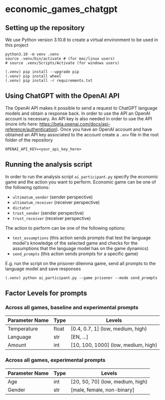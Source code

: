 # economic_games_chatgpt

## Setting up the repository

We use Python version 3.10.8 to create a virtual environment to be used in this project

```
python3.10 -m venv .venv
source .venv/bin/activate # (for mac/linux users)
# source .venv/Scripts/Activate (for windows users)

(.venv) pip install --upgrade pip
(.venv) pip install wheel
(.venv) pip install -r requirements.txt
```

## Using ChatGPT with the OpenAI API

The OpenAI API makes it possible to send a request to ChatGPT language models and obtain a response back. In order to 
use the API an OpenAI account is necessary. An API key is also needed in order to use the API (more info here: https://beta.openai.com/docs/api-reference/authentication).
Once you have an OpenAI account and have obtained an API key associated to the account create a `.env` file in the root folder
of the repository 

```
OPENAI_API_KEY=<your_api_key_here>
```

## Running the analysis script

In order to run the analysis script `ai_participant.py` specify the economic game and the action you want to perform.
Economic game can be one of the following options:

* `ultimatum_sender` (sender perspective)
* `ultimatum_receiver` (receiver perspective)
* `dictator`
* `trust_sender` (sender perspective)
* `trust_receiver` (receiver perspective)

The action to perform can be one of the following options:

* `test_assumptions` (this action sends prompts that test the language model's knowledge of the selected game and checks for the assumptions that the language model has on the game dynamics)
* `send_prompts` (this action sends prompts for a specific game)

E.g. run the script on the prisoner dilemma game, send all prompts to the language model and save responses
```
(.venv) python ai_participant.py --game prisoner --mode send_prompts
```

## Factor Levels for prompts

### Across all games, baseline and experimental prompts
| Parameter Name | Type  | Levels                              |
|----------------|-------|-------------------------------------|
| Temperature    | float | [0.4, 0.7, 1] (low, medium, high)   |
| Language       | str   | [EN, ...]                           |
| Amount         | int   | [10, 100, 1000] (low, medium, high) |

### Across all games, experimental prompts
| Parameter Name | Type | Levels                           |
|----------------|------|----------------------------------|
| Age            | int  | [20, 50, 70] (low, medium, high) |
| Gender         | str  | [male, female, non-binary]       |
